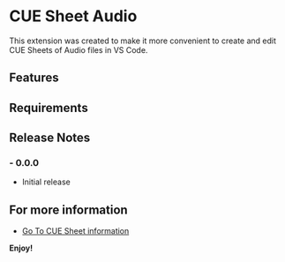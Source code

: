 # CUE Sheet Audio
This extension was created to make it more convenient to create and edit CUE Sheets of Audio files in VS Code.

## Features

## Requirements

## Release Notes
### - 0.0.0
 - Initial release

## For more information

* [Go To CUE Sheet information](https://wiki.hydrogenaud.io/index.php?title=Cue_sheet)

**Enjoy!**
